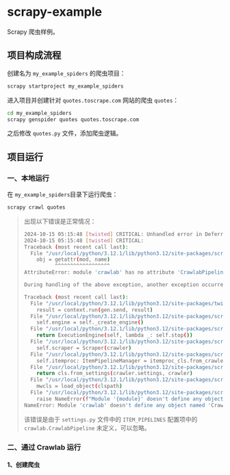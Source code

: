 # scrapy-example
Scrapy 爬虫样例。

## 项目构成流程
创建名为 `my_example_spiders` 的爬虫项目：
```bash
scrapy startproject my_example_spiders
```
进入项目并创建针对 `quotes.toscrape.com` 网站的爬虫 `quotes`：
```bash
cd my_example_spiders
scrapy genspider quotes quotes.toscrape.com
```
之后修改 `quotes.py` 文件，添加爬虫逻辑。

## 项目运行
### 一、本地运行
在 `my_example_spiders`目录下运行爬虫：
```bash
scrapy crawl quotes
```
> 出现以下错误是正常情况：
> ```bash
> 2024-10-15 05:15:48 [twisted] CRITICAL: Unhandled error in Deferred:
> 2024-10-15 05:15:48 [twisted] CRITICAL: 
> Traceback (most recent call last):
>   File "/usr/local/python/3.12.1/lib/python3.12/site-packages/scrapy/utils/misc.py", line 82, in load_object
>     obj = getattr(mod, name)
>           ^^^^^^^^^^^^^^^^^^
> AttributeError: module 'crawlab' has no attribute 'CrawlabPipeline'
> 
> During handling of the above exception, another exception occurred:
> 
> Traceback (most recent call last):
>   File "/usr/local/python/3.12.1/lib/python3.12/site-packages/twisted/internet/defer.py", line 2014, in _inlineCallbacks
>     result = context.run(gen.send, result)
>   File "/usr/local/python/3.12.1/lib/python3.12/site-packages/scrapy/crawler.py", line 158, in crawl
>     self.engine = self._create_engine()
>   File "/usr/local/python/3.12.1/lib/python3.12/site-packages/scrapy/crawler.py", line 172, in _create_engine
>     return ExecutionEngine(self, lambda _: self.stop())
>   File "/usr/local/python/3.12.1/lib/python3.12/site-packages/scrapy/core/engine.py", line 101, in __init__
>     self.scraper = Scraper(crawler)
>   File "/usr/local/python/3.12.1/lib/python3.12/site-packages/scrapy/core/scraper.py", line 109, in __init__
>     self.itemproc: ItemPipelineManager = itemproc_cls.from_crawler(crawler)
>   File "/usr/local/python/3.12.1/lib/python3.12/site-packages/scrapy/middleware.py", line 90, in from_crawler
>     return cls.from_settings(crawler.settings, crawler)
>   File "/usr/local/python/3.12.1/lib/python3.12/site-packages/scrapy/middleware.py", line 66, in from_settings
>     mwcls = load_object(clspath)
>   File "/usr/local/python/3.12.1/lib/python3.12/site-packages/scrapy/utils/misc.py", line 84, in load_object
>     raise NameError(f"Module '{module}' doesn't define any object named '{name}'")
> NameError: Module 'crawlab' doesn't define any object named 'CrawlabPipeline'
> ```
> 该错误是由于 `settings.py` 文件中的 `ITEM_PIPELINES` 配置项中的 `crawlab.CrawlabPipeline` 未定义，可以忽略。

### 二、通过 Crawlab 运行
#### 1、创建爬虫
